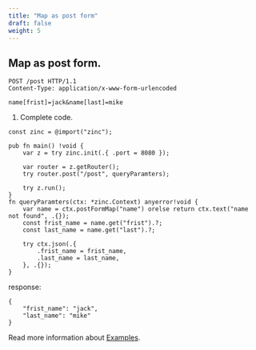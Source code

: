 ```yaml
---
title: "Map as post form"
draft: false
weight: 5
---
```


## Map as post form.
```zig
POST /post HTTP/1.1
Content-Type: application/x-www-form-urlencoded

name[frist]=jack&name[last]=mike
```

1. Complete code.
```zig
const zinc = @import("zinc");

pub fn main() !void {
    var z = try zinc.init(.{ .port = 8080 });

    var router = z.getRouter();
    try router.post("/post", queryParamters);

    try z.run();
}
fn queryParamters(ctx: *zinc.Context) anyerror!void {
    var name = ctx.postFormMap("name") orelse return ctx.text("name not found", .{});
    const frist_name = name.get("frist").?;
    const last_name = name.get("last").?;

    try ctx.json(.{
        .frist_name = frist_name,
        .last_name = last_name,
    }, .{});
}
```
response:
```
{
    "frist_name": "jack",
    "last_name": "mike"
}
```

Read more information about [Examples](https://github.com/zon-dev/zinc-examples/tree/main/examples/serving-static-files).

